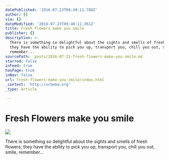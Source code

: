 ```yaml
---
datePublished: '2016-07-23T09:40:11.780Z'
author: []
via: {}
dateModified: '2016-07-23T09:40:11.361Z'
title: Fresh Flowers make you smile
publisher: {}
description: >-
  There is something so delightful about the sights and smells of fresh flowers;
  they have the ability to pick you up, transport you, chill you out, smile,
  remember...
sourcePath: _posts/2016-07-22-fresh-flowers-make-you-smile.md
starred: false
inFeed: true
hasPage: true
inNav: false
url: fresh-flowers-make-you-smile/index.html
_context: 'http://schema.org'
_type: Article

---
```

# Fresh Flowers make you smile
![](https://the-grid-user-content.s3-us-west-2.amazonaws.com/a25d599e-f413-4ca3-98e4-11186a17166b.jpg)

There is something so delightful about the sights and smells of fresh flowers; they have the ability to pick you up, transport you, chill you out, smile, remember...